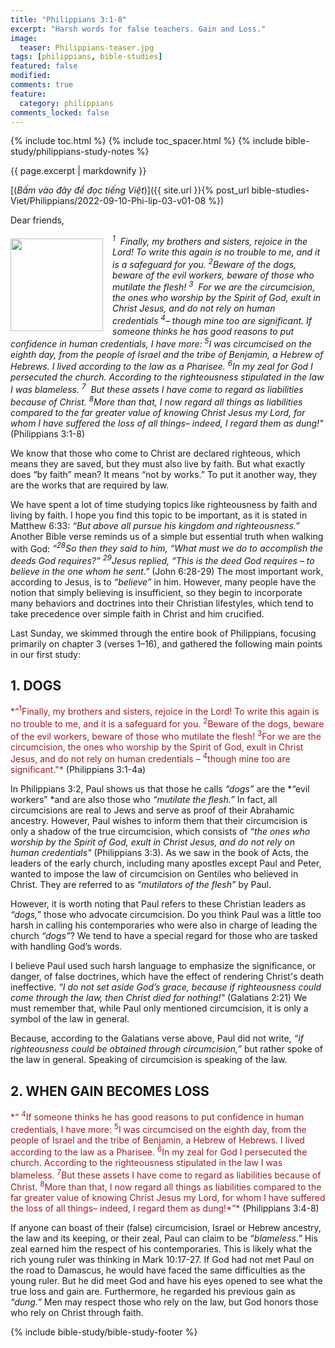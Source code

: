 ```yaml
---
title: "Philippians 3:1-8"
excerpt: "Harsh words for false teachers. Gain and Loss."
image:
  teaser: Philippians-teaser.jpg
tags: [philippians, bible-studies]
featured: false
modified:
comments: true
feature:
  category: philippians
comments_locked: false
---
```


{% include toc.html %}
{% include toc_spacer.html %}
{% include bible-study/philippians-study-notes %}

{{ page.excerpt | markdownify }}

[(<em>Bấm vào đây để đọc tiếng Việt</em>)]({{ site.url }}{% post_url bible-studies-Viet/Philippians/2022-09-10-Phi-lip-03-v01-08 %})

Dear friends,

<div>
<p>
<img alt src="{{ site.url }}/assets/images/Philippians-teaser.jpg" style="border: 0px none; margin: 7px 15px 0px 0px; max-width: 100%; height: 148px; padding: 0px; float: left;">
<i><sup>1</sup>  Finally, my brothers and sisters, rejoice in the Lord! To write this again is no trouble to me, and it is a safeguard for you. <sup>2</sup>Beware of the dogs, beware of the evil workers, beware of those who mutilate the flesh! <sup>3</sup>  For we are the circumcision, the ones who worship by the Spirit of God, exult in Christ Jesus, and do not rely on human credentials <sup>4</sup>– though mine too are significant. If someone thinks he has good reasons to put confidence in human credentials, I have more: <sup>5</sup>I was circumcised on the eighth day, from the people of Israel and the tribe of Benjamin, a Hebrew of Hebrews. I lived according to the law as a Pharisee. <sup>6</sup>In my zeal for God I persecuted the church. According to the righteousness stipulated in the law I was blameless. <sup>7</sup>  But these assets I have come to regard as liabilities because of Christ. <sup>8</sup>More than that, I now regard all things as liabilities compared to the far greater value of knowing Christ Jesus my Lord, for whom I have suffered the loss of all things– indeed, I regard them as dung!"</i> (Philippians 3:1-8)
</p>
</div>

We know that those who come to Christ are declared righteous, which means they are saved, but they must also live by faith. But what exactly does “by faith” mean? It means “not by works.” To put it another way, they are the works that are required by law.

We have spent a lot of time studying topics like righteousness by faith and living by faith. I hope you find this topic to be important, as it is stated in Matthew 6:33: *“But above all pursue his kingdom and righteousness.”* Another Bible verse reminds us of a simple but essential truth when walking with God: *“<sup>28</sup>So then they said to him, “What must we do to accomplish the deeds God requires?” <sup>29</sup>Jesus replied, “This is the deed God requires – to believe in the one whom he sent."* (John 6:28-29) The most important work, according to Jesus, is to *“believe”* in him. However, many people have the notion that simply believing is insufficient, so they begin to incorporate many behaviors and doctrines into their Christian lifestyles, which tend to take precedence over simple faith in Christ and him crucified.

Last Sunday, we skimmed through the entire book of Philippians, focusing primarily on chapter 3 (verses 1–16), and gathered the following main points in our first study:

## 1.  DOGS

<span style="color: rgb(159, 29, 33);">
*“<sup>1</sup>Finally, my brothers and sisters, rejoice in the Lord! To write this again is no trouble to me, and it is a safeguard for you. <sup>2</sup>Beware of the dogs, beware of the evil workers, beware of those who mutilate the flesh! <sup>3</sup>For we are the circumcision, the ones who worship by the Spirit of God, exult in Christ Jesus, and do not rely on human credentials  – <sup>4</sup>though mine too are significant."*
</span> (Philippians 3:1-4a)

In Philippians 3:2, Paul shows us that those he calls *“dogs”* are the *“evil workers” *and are also those who *“mutilate the flesh.”* In fact, all circumcisions are real to Jews and serve as proof of their Abrahamic ancestry. However, Paul wishes to inform them that their circumcision is only a shadow of the true circumcision, which consists of *“the ones who worship by the Spirit of God, exult in Christ Jesus, and do not rely on human credentials"* (Philippians 3:3). As we saw in the book of Acts, the leaders of the early church, including many apostles except Paul and Peter, wanted to impose the law of circumcision on Gentiles who believed in Christ. They are referred to as *“mutilators of the flesh”* by Paul.

However, it is worth noting that Paul refers to these Christian leaders as *“dogs,”* those who advocate circumcision. Do you think Paul was a little too harsh in calling his contemporaries who were also in charge of leading the church *“dogs”*? We tend to have a special regard for those who are tasked with handling God’s words.

I believe Paul used such harsh language to emphasize the significance, or danger, of false doctrines, which have the effect of rendering Christ's death ineffective. *“I do not set aside God’s grace, because if righteousness could come through the law, then Christ died for nothing!"* (Galatians 2:21) We must remember that, while Paul only mentioned circumcision, it is only a symbol of the law in general.

Because, according to the Galatians verse above, Paul did not write, *“if righteousness could be obtained through circumcision,”* but rather spoke of the law in general. Speaking of circumcision is speaking of the law.  

## 2. WHEN GAIN BECOMES LOSS

<span style="color: rgb(159, 29, 33);">
*“ <sup>4</sup>If someone thinks he has good reasons to put confidence in human credentials, I have more: <sup>5</sup>I was circumcised on the eighth day, from the people of Israel and the tribe of Benjamin, a Hebrew of Hebrews. I lived according to the law as a Pharisee. <sup>6</sup>In my zeal for God I persecuted the church. According to the righteousness stipulated in the law I was blameless. <sup>7</sup>But these assets I have come to regard as liabilities because of Christ. <sup>8</sup>More than that, I now regard all things as liabilities compared to the far greater value of knowing Christ Jesus my Lord, for whom I have suffered the loss of all things– indeed, I regard them as dung!*”*
</span> (Philippians 3:4-8)

If anyone can boast of their (false) circumcision, Israel or Hebrew ancestry, the law and its keeping, or their zeal, Paul can claim to be *“blameless.”* His zeal earned him the respect of his contemporaries. This is likely what the rich young ruler was thinking in Mark 10:17-27. If God had not met Paul on the road to Damascus, he would have faced the same difficulties as the young ruler. But he did meet God and have his eyes opened to see what the true loss and gain are. Furthermore, he regarded his previous gain as *“dung.”* Men may respect those who rely on the law, but God honors those who rely on Christ through faith.

{% include bible-study/bible-study-footer %}

